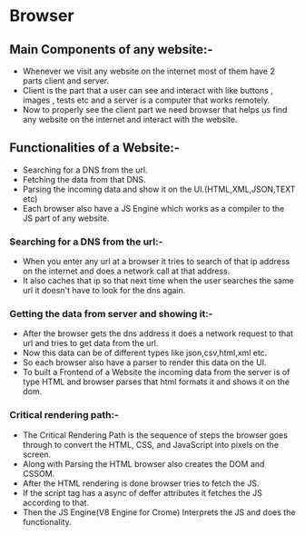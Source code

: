 # Browser

## Main Components of any website:-

- Whenever we visit any website on the internet most of them have 2 parts client and server.
- Client is the part that a user can see and interact with like buttons , images , tests etc and a server is a computer that works remotely.
- Now to properly see the client part we need browser that helps us find any website on the internet and interact with the website.

## Functionalities of a Website:-

- Searching for a DNS from the url.
- Fetching the data from that DNS.
- Parsing the incoming data and show it on the UI.(HTML,XML,JSON,TEXT etc)
- Each browser also have a JS Engine which works as a compiler to the JS part of any website.

### Searching for a DNS from the url:-

- When you enter any url at a browser it tries to search of that ip address on the internet and does a network call at that address.
- It also caches that ip so that next time when the user searches the same url it doesn't have to look for the dns again.

### Getting the data from server and showing it:-

- After the browser gets the dns address it does a network request to that url and tries to get data from the url.
- Now this data can be of different types like json,csv,html,xml etc.
- So each browser also have a parser to render this data on the UI.
- To built a Frontend of a Website the incoming data from the server is of type HTML and browser parses that html formats it and shows it on the dom.

### Critical rendering path:-

- The Critical Rendering Path is the sequence of steps the browser goes through to convert the HTML, CSS, and JavaScript into pixels on the screen.
- Along with Parsing the HTML browser also creates the DOM and CSSOM.
- After the HTML rendering is done browser tries to fetch the JS.
- If the script tag has a async of deffer attributes it fetches the JS according to that.
- Then the JS Engine(V8 Engine for Crome) Interprets the JS and does the functionality.
